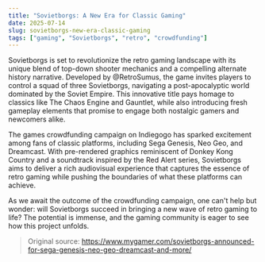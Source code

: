 ```yaml
---
title: "Sovietborgs: A New Era for Classic Gaming"
date: 2025-07-14
slug: sovietborgs-new-era-classic-gaming
tags: ["gaming", "Sovietborgs", "retro", "crowdfunding"]
---
```


Sovietborgs is set to revolutionize the retro gaming landscape with its unique blend of top-down shooter mechanics and a compelling alternate history narrative. Developed by @RetroSumus, the game invites players to control a squad of three Sovietborgs, navigating a post-apocalyptic world dominated by the Soviet Empire. This innovative title pays homage to classics like The Chaos Engine and Gauntlet, while also introducing fresh gameplay elements that promise to engage both nostalgic gamers and newcomers alike.

The games crowdfunding campaign on Indiegogo has sparked excitement among fans of classic platforms, including Sega Genesis, Neo Geo, and Dreamcast. With pre-rendered graphics reminiscent of Donkey Kong Country and a soundtrack inspired by the Red Alert series, Sovietborgs aims to deliver a rich audiovisual experience that captures the essence of retro gaming while pushing the boundaries of what these platforms can achieve.

As we await the outcome of the crowdfunding campaign, one can't help but wonder: will Sovietborgs succeed in bringing a new wave of retro gaming to life? The potential is immense, and the gaming community is eager to see how this project unfolds.
> Original source: https://www.mygamer.com/sovietborgs-announced-for-sega-genesis-neo-geo-dreamcast-and-more/